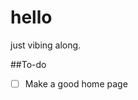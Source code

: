 # hello
just vibing along.

##To-do

- [ ] Make a good home page

<!---
XetThe/XetThe is a ✨ special ✨ repository because its `README.md` (this file) appears on your GitHub profile.
You can click the Preview link to take a look at your changes.
--->
